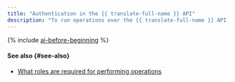 ```yaml
---
title: "Authentication in the {{ translate-full-name }} API"
description: "To run operations over the {{ translate-full-name }} API, issue an IAM token for your account. Use the resulting IAM token to access {{ yandex-cloud }} resources over the API in the format — Authorization: Bearer <IAM-TOKEN>"
---
```


{% include [ai-before-beginning](../../_includes/translate/ai-before-beginning.md) %}

#### See also {#see-also}

* [What roles are required for performing operations](../security/index.md)